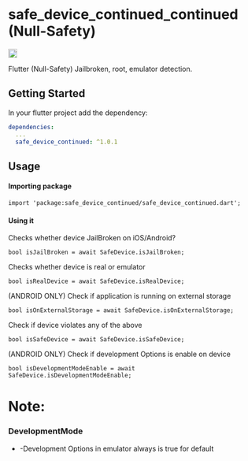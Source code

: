 # safe_device_continued_continued (Null-Safety)

<a href="https://pub.dev/packages/safe_device_continued"><img src="https://img.shields.io/badge/pub-1.1.4-blue" alt="Safe Device" height="18"></a>

Flutter (Null-Safety) Jailbroken, root, emulator detection.

## Getting Started

In your flutter project add the dependency:

```yml
dependencies:
  ...
  safe_device_continued: ^1.0.1
```

## Usage

#### Importing package

```
import 'package:safe_device_continued/safe_device_continued.dart';
```

#### Using it

Checks whether device JailBroken on iOS/Android?

```
bool isJailBroken = await SafeDevice.isJailBroken;
```

Checks whether device is real or emulator

```
bool isRealDevice = await SafeDevice.isRealDevice;
```

(ANDROID ONLY) Check if application is running on external storage

```
bool isOnExternalStorage = await SafeDevice.isOnExternalStorage;
```

Check if device violates any of the above

```
bool isSafeDevice = await SafeDevice.isSafeDevice;
```

(ANDROID ONLY) Check if development Options is enable on device

```
bool isDevelopmentModeEnable = await SafeDevice.isDevelopmentModeEnable;
```

# Note:

### DevelopmentMode

- -Development Options in emulator always is true for default
